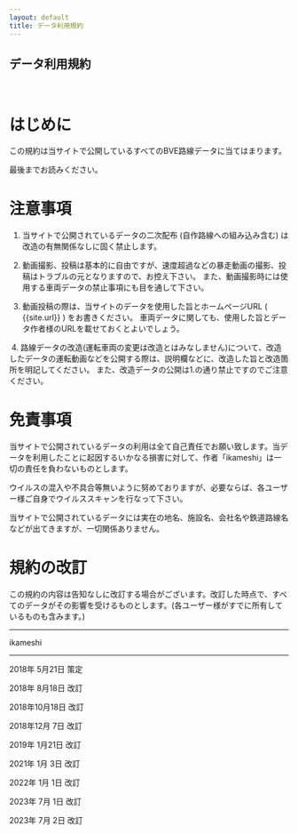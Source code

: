 ```yaml
---
layout: default
title: データ利用規約
---
```


## データ利用規約
​
# はじめに

​この規約は当サイトで公開しているすべてのBVE路線データに当てはまります。

最後までお読みください。


# ​注意事項

1. 当サイトで公開されているデータの二次配布 (自作路線への組み込み含む) は改造の有無関係なしに固く禁止します。
​

2. 動画撮影、投稿は基本的に自由ですが、速度超過などの暴走動画の撮影、投稿はトラブルの元となりますので、お控え下さい。
また、動画撮影時には使用する車両データの禁止事項にも目を通して下さい。


3. 動画投稿の際は、当サイトのデータを使用した旨とホームページURL ( {{site.url}} ) をお書きください。
車両データに関しても、使用した旨とデータ作者様のURLを載せておくとよいでしょう。

​
4. 路線データの改造(運転車両の変更は改造とはみなしません)について、改造したデータの運転動画などを公開する際は、説明欄などに、改造した旨と改造箇所を明記してください。
また、改造データの公開は1.の通り禁止ですのでご注意ください。


# ​免責事項

当サイトで公開されているデータの利用は全て自己責任でお願い致します。当データを利用したことに起因するいかなる損害に対して、作者「ikameshi」は一切の責任を負わないものとします。

ウイルスの混入や不具合等無いように努めておりますが、必要ならば、各ユーザー様ご自身でウイルススキャンを行なって下さい。

当サイトで公開されているデータには実在の地名、施設名、会社名や鉄道路線名などが出てきますが、一切関係ありません。


# ​規約の改訂

​この規約の内容は告知なしに改訂する場合がございます。改訂した時点で、すべてのデータがその影響を受けるものとします。(各ユーザー様がすでに所有しているものも含みます。)


---

ikameshi

---


2018年  5月21日  策定

2018年  8月18日  改訂

2018年10月18日  改訂

2018年12月  7日  改訂

2019年  1月21日  改訂

2021年  1月  3日  改訂

2022年  1月  1日  改訂

2023年  7月  1日  改訂

2023年  7月  2日  改訂